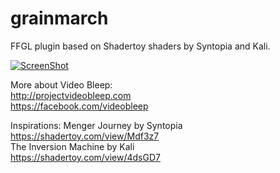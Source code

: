 grainmarch
==========

FFGL plugin based on Shadertoy shaders by Syntopia and Kali.

[![ScreenShot](https://raw.github.com/Dewb/grainmarch/master/sample.png)](https://vimeo.com/72425094)


More about Video Bleep:  
http://projectvideobleep.com  
https://facebook.com/videobleep  

Inspirations:
Menger Journey by Syntopia  
https://shadertoy.com/view/Mdf3z7  
The Inversion Machine by Kali  
https://shadertoy.com/view/4dsGD7  